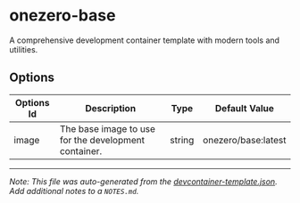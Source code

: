 
# onezero-base

A comprehensive development container template with modern tools and utilities.

## Options

| Options Id | Description | Type | Default Value |
|-----|-----|-----|-----|
| image | The base image to use for the development container. | string | onezero/base:latest |



---

_Note: This file was auto-generated from the [devcontainer-template.json](devcontainer-template.json).  Add additional notes to a `NOTES.md`._
